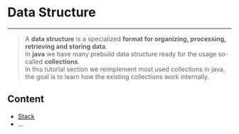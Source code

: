 # Data Structure

---

> A **data structure** is a specialized **format for organizing, processing, retrieving and storing data**. <br/>
> In **java** we have many prebuild data structure ready for the usage so-called **collections**. <br/>
> In this tutorial section we reimplement most used collections in java, the goal is to learn how the existing collections work internally.

## Content

- [Stack](./stack/README.md)
- ...